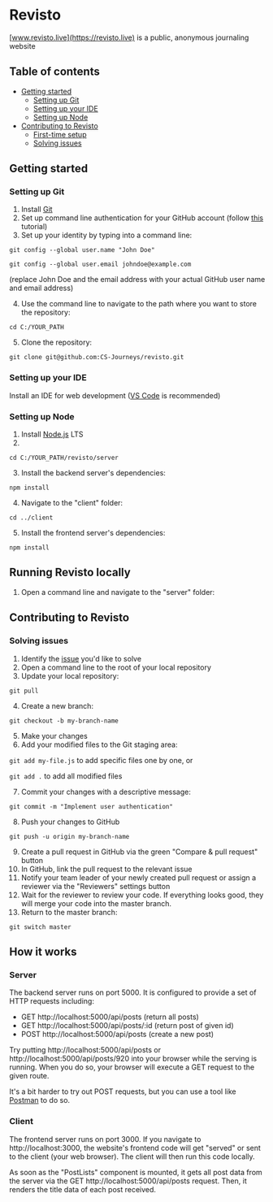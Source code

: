 # Revisto
[www.revisto.live](https://revisto.live) is a public, anonymous journaling website
## Table of contents

  * [Getting started](#getting-started)
    * [Setting up Git](#setting-up-git)
    * [Setting up your IDE](#)
    * [Setting up Node](#setting-up-node)
  * [Contributing to Revisto](#contributing-to-revisto)
    * [First-time setup](#first-time-setup)
    * [Solving issues](#solving-issues)

## Getting started
### Setting up Git
1. Install [Git](https://git-scm.com/downloads)
2. Set up command line authentication for your GitHub account (follow [this](https://docs.github.com/en/authentication/connecting-to-github-with-ssh/generating-a-new-ssh-key-and-adding-it-to-the-ssh-agent) tutorial)
3. Set up your identity by typing into a command line:

`git config --global user.name "John Doe"`

`git config --global user.email johndoe@example.com`

(replace John Doe and the email address with your actual GitHub user name and email address)

4. Use the command line to navigate to the path where you want to store the repository: 

`cd C:/YOUR_PATH`

5. Clone the repository: 

`git clone git@github.com:CS-Journeys/revisto.git`

### Setting up your IDE
Install an IDE for web development ([VS Code](https://code.visualstudio.com/) is recommended)

### Setting up Node
1. Install [Node.js](https://nodejs.org/en/) LTS
2. 

`cd C:/YOUR_PATH/revisto/server`

3. Install the backend server's dependencies: 

`npm install`

4. Navigate to the "client" folder:

`cd ../client`

5.  Install the frontend server's dependencies:

`npm install`


## Running Revisto locally
1. Open a command line and navigate to the "server" folder:

## Contributing to Revisto
### Solving issues

1. Identify the [issue](https://github.com/CS-Journeys/revisto/issues) you'd like to solve
2. Open a command line to the root of your local repository
3. Update your local repository:

`git pull`

4. Create a new branch:

`git checkout -b my-branch-name`

5. Make your changes
6. Add your modified files to the Git staging area:

`git add my-file.js` to add specific files one by one, or

`git add .` to add all modified files

7. Commit your changes with a descriptive message:

`git commit -m "Implement user authentication"`

8. Push your changes to GitHub

`git push -u origin my-branch-name`

9. Create a pull request in GitHub via the green "Compare & pull request" button
10. In GitHub, link the pull request to the relevant issue
11. Notify your team leader of your newly created pull request or assign a reviewer via the "Reviewers" settings button
12. Wait for the reviewer to review your code. If everything looks good, they will merge your code into the master branch.
13. Return to the master branch:

`git switch master`
  

## How it works
### Server
The backend server runs on port 5000. It is configured to provide a set of HTTP requests including:
 - GET http://localhost:5000/api/posts (return all posts)
 - GET http://localhost:5000/api/posts/:id (return post of given id)
 - POST http://localhost:5000/api/posts (create a new post)

Try putting http://localhost:5000/api/posts or http://localhost:5000/api/posts/920 into your browser while the serving is running. When you do so, your browser will execute a GET request to the given route. 

It's a bit harder to try out POST requests, but you can use a tool like [Postman](https://www.postman.com/) to do so. 

### Client
The frontend server runs on port 3000. If you navigate to http://localhost:3000, the website's frontend code will get "served" or sent to the client (your web browser). The client will then run this code locally.

As soon as the "PostLists" component is mounted, it gets all post data from the server via the GET http://localhost:5000/api/posts request. Then, it renders the title data of each post received.